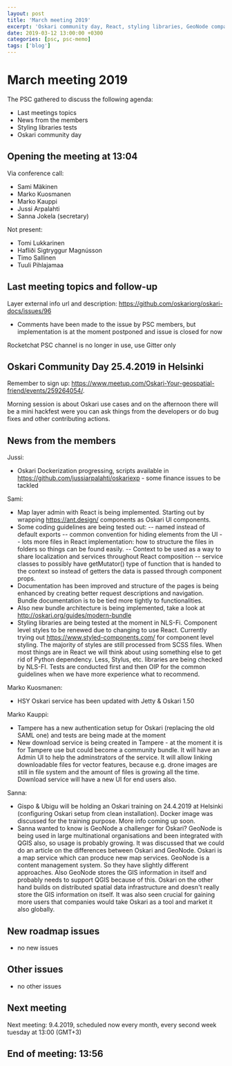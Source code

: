 ```yaml
---
layout: post
title: 'March meeting 2019'
excerpt: 'Oskari community day, React, styling libraries, GeoNode comparison, news'
date: 2019-03-12 13:00:00 +0300
categories: [psc, psc-memo]
tags: ['blog']
---
```


# March meeting 2019

The PSC gathered to discuss the following agenda:

- Last meetings topics
- News from the members
- Styling libraries tests
- Oskari community day

## Opening the meeting at 13:04

Via conference call:

- Sami Mäkinen
- Marko Kuosmanen
- Marko Kauppi
- Jussi Arpalahti
- Sanna Jokela (secretary)

Not present:

- Tomi Lukkarinen
- Hafliði Sigtryggur Magnússon
- Timo Sallinen
- Tuuli Pihlajamaa

## Last meeting topics and follow-up

Layer external info url and description: https://github.com/oskariorg/oskari-docs/issues/96

- Comments have been made to the issue by PSC members, but implementation is at the moment postponed and issue is closed for now

Rocketchat PSC channel is no longer in use, use Gitter only

## Oskari Community Day 25.4.2019 in Helsinki

Remember to sign up: https://www.meetup.com/Oskari-Your-geospatial-friend/events/259264054/.

Morning session is about Oskari use cases and on the afternoon there will be a mini hackfest were you can ask things from the developers or do bug fixes and other contributing actions.

## News from the members

Jussi:

- Oskari Dockerization progressing, scripts available in https://github.com/jussiarpalahti/oskariexp - some finance issues to be tackled

Sami:

- Map layer admin with React is being implemented. Starting out by wrapping https://ant.design/ components as Oskari UI components.
- Some coding guidelines are being tested out:
  -- named instead of default exports
  -- common convention for hiding elements from the UI
  -- lots more files in React implementation: how to structure the files in folders so things can be found easily.
  -- Context to be used as a way to share localization and services throughout React composition
  -- service classes to possibly have getMutator() type of function that is handed to the context so instead of getters the data is passed through component props.
- Documentation has been improved and structure of the pages is being enhanced by creating better request descriptions and navigation. Bundle documentation is to be tied more tightly to functionalities.
- Also new bundle architecture is being implemented, take a look at http://oskari.org/guides/modern-bundle
- Styling libraries are being tested at the moment in NLS-Fi. Component level styles to be renewed due to changing to use React. Currently trying out https://www.styled-components.com/ for component level styling. The majority of styles are still processed from SCSS files. When most things are in React we will think about using something else to get rid of Python dependency. Less, Stylus, etc. libraries are being checked by NLS-FI. Tests are conducted first and then OIP for the common guidelines when we have more experience what to recommend.

Marko Kuosmanen:

- HSY Oskari service has been updated with Jetty & Oskari 1.50

Marko Kauppi:

- Tampere has a new authentication setup for Oskari (replacing the old SAML one) and tests are being made at the moment
- New download service is being created in Tampere - at the moment it is for Tampere use but could become a community bundle. It will have an Admin UI to help the adminstrators of the service. It will allow linking downloadable files for vector features, because e.g. drone images are still in file system and the amount of files is growing all the time. Download service will have a new UI for end users also.

Sanna:

- Gispo & Ubigu will be holding an Oskari training on 24.4.2019 at Helsinki (configuring Oskari setup from clean installation). Docker image was discussed for the training purpose. More info coming up soon.
- Sanna wanted to know is GeoNode a challenger for Oskari? GeoNode is being used in large multinational organisations and been integrated with QGIS also, so usage is probably growing. It was discussed that we could do an article on the differences between Oskari and GeoNode. Oskari is a map service which can produce new map services. GeoNode is a content management system. So they have slightly different approaches. Also GeoNode stores the GIS information in itself and probably needs to support QGIS because of this. Oskari on the other hand builds on distributed spatial data infrastructure and doesn't really store the GIS information on itself. It was also seen crucial for gaining more users that companies would take Oskari as a tool and market it also globally.

## New roadmap issues

- no new issues

## Other issues

- no other issues

## Next meeting

Next meeting: 9.4.2019, scheduled now every month, every second week tuesday at 13:00 (GMT+3)

## End of meeting: 13:56
